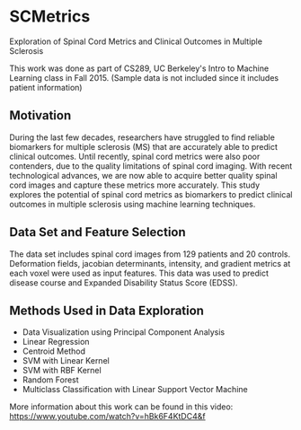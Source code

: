 # SCMetrics
Exploration of Spinal Cord Metrics and Clinical Outcomes in Multiple Sclerosis

This work was done as part of CS289, UC Berkeley's Intro to Machine Learning class in Fall 2015.
(Sample data is not included since it includes patient information)

## Motivation
During the last few decades, researchers have struggled to find reliable biomarkers for multiple sclerosis (MS) that are accurately able to predict clinical outcomes. Until recently, spinal cord metrics were also poor contenders, due to the quality limitations of spinal cord imaging. With recent technological advances, we are now able to acquire better quality spinal cord images and capture these metrics more accurately. This study explores the potential of spinal cord metrics as biomarkers to predict clinical outcomes in multiple sclerosis using machine learning techniques.

## Data Set and Feature Selection
The data set includes spinal cord images from 129 patients and 20 controls.  Deformation fields, jacobian determinants, intensity, and gradient metrics at each voxel were used as input features.  This data was used to predict disease course and Expanded Disability Status Score (EDSS).

## Methods Used in Data Exploration

* Data Visualization using Principal Component Analysis
* Linear Regression
* Centroid Method
* SVM with Linear Kernel
* SVM with RBF Kernel
* Random Forest
* Multiclass Classification with Linear Support Vector Machine




More information about this work can be found in this video:
https://www.youtube.com/watch?v=hBk6F4KtDC4&f
